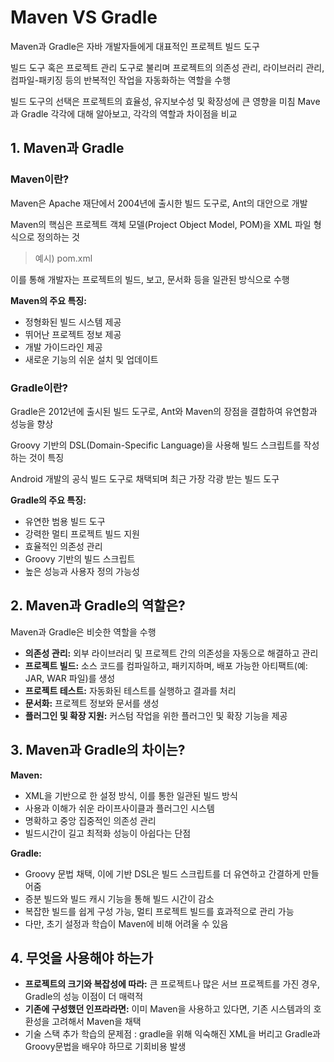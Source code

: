# **Maven VS Gradle**

Maven과 Gradle은 자바 개발자들에게 대표적인 프로젝트 빌드 도구

빌드 도구 혹은 프로젝트 관리 도구로 불리며 프로젝트의 의존성 관리, 라이브러리 관리, 컴파일-패키징 등의 반복적인 작업을 자동화하는 역할을 수행

빌드 도구의 선택은 프로젝트의 효율성, 유지보수성 및 확장성에 큰 영향을 미침
Mave과 Gradle 각각에 대해 알아보고, 각각의 역할과 차이점을 비교

## **1. Maven과 Gradle**

### **Maven이란?**

Maven은 Apache 재단에서 2004년에 출시한 빌드 도구로, Ant의 대안으로 개발

Maven의 핵심은 프로젝트 객체 모델(Project Object Model, POM)을 XML 파일 형식으로 정의하는 것

> 예시) pom.xml

이를 통해 개발자는 프로젝트의 빌드, 보고, 문서화 등을 일관된 방식으로 수행

**Maven의 주요 특징:**

- 정형화된 빌드 시스템 제공
- 뛰어난 프로젝트 정보 제공
- 개발 가이드라인 제공
- 새로운 기능의 쉬운 설치 및 업데이트

### **Gradle이란?**

Gradle은 2012년에 출시된 빌드 도구로, Ant와 Maven의 장점을 결합하여 유연함과 성능을 향상

Groovy 기반의 DSL(Domain-Specific Language)을 사용해 빌드 스크립트를 작성하는 것이 특징

Android 개발의 공식 빌드 도구로 채택되며 최근 가장 각광 받는 빌드 도구

**Gradle의 주요 특징:**

- 유연한 범용 빌드 도구
- 강력한 멀티 프로젝트 빌드 지원
- 효율적인 의존성 관리
- Groovy 기반의 빌드 스크립트
- 높은 성능과 사용자 정의 가능성

## **2. Maven과 Gradle의 역할은?**

Maven과 Gradle은 비슷한 역할을 수행

- **의존성 관리:** 외부 라이브러리 및 프로젝트 간의 의존성을 자동으로 해결하고 관리
- **프로젝트 빌드:** 소스 코드를 컴파일하고, 패키지하며, 배포 가능한 아티팩트(예: JAR, WAR 파일)를 생성
- **프로젝트 테스트:** 자동화된 테스트를 실행하고 결과를 처리
- **문서화:** 프로젝트 정보와 문서를 생성
- **플러그인 및 확장 지원:** 커스텀 작업을 위한 플러그인 및 확장 기능을 제공

## **3. Maven과 Gradle의 차이는?**

**Maven:**

- XML을 기반으로 한 설정 방식, 이를 통한 일관된 빌드 방식
- 사용과 이해가 쉬운 라이프사이클과 플러그인 시스템
- 명확하고 중앙 집중적인 의존성 관리
- 빌드시간이 길고 최적화 성능이 아쉽다는 단점

**Gradle:**

- Groovy 문법 채택, 이에 기반 DSL은 빌드 스크립트를 더 유연하고 간결하게 만들어줌
- 증분 빌드와 빌드 캐시 기능을 통해 빌드 시간이 감소
- 복잡한 빌드를 쉽게 구성 가능, 멀티 프로젝트 빌드를 효과적으로 관리 가능
- 다만, 초기 설정과 학습이 Maven에 비해 어려울 수 있음

## **4. 무엇을 사용해야 하는가**

- **프로젝트의 크기와 복잡성에 따라:** 큰 프로젝트나 많은 서브 프로젝트를 가진 경우, Gradle의 성능 이점이 더 매력적
- **기존에 구성했던 인프라라면:** 이미 Maven을 사용하고 있다면, 기존 시스템과의 호환성을 고려해서 Maven을 채택
- 기술 스택 추가 학습의 문제점 : gradle을 위해 익숙해진 XML을 버리고 Gradle과 Groovy문법을 배우야 하므로 기회비용 발생
